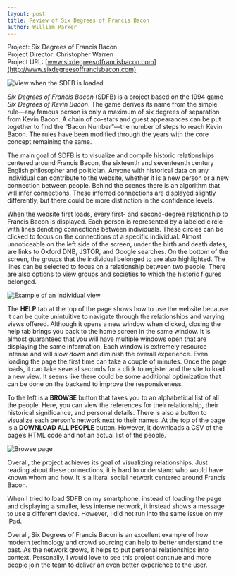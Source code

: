 ```yaml
---
layout: post
title: Review of Six Degrees of Francis Bacon
author: William Parker
---
```


Project: Six Degrees of Francis Bacon  
Project Director: Christopher Warren  
Project URL: [www.sixdegreesoffrancisbacon.com](http://www.sixdegreesoffrancisbacon.com)

![View when the SDFB is loaded](https://william-parker.github.io/william-parker/images/home_screeen.png)

_Six Degrees of Francis Bacon_ (SDFB) is a project based on the 1994 game _Six Degrees of Kevin Bacon_. The game derives its name from the simple rule—any famous person is only a maximum of six degrees of separation from Kevin Bacon. A chain of co-stars and guest appearances can be put together to find the “Bacon Number”—the number of steps to reach Kevin Bacon. The rules have been modified through the years with the core concept remaining the same. 

The main goal of SDFB is to visualize and compile historic relationships centered around Francis Bacon, the sixteenth and seventeenth century English philosopher and politician. Anyone with historical data on any individual can contribute to the website, whether it is a new person or a new connection between people. Behind the scenes there is an algorithm that will infer connections. These inferred connections are displayed slightly differently, but there could be more distinction in the confidence levels. 

When the website first loads, every first- and second-degree relationship to Francis Bacon is displayed. Each person is represented by a labeled circle with lines denoting connections between individuals. These circles can be clicked to focus on the connections of a specific individual. Almost unnoticeable on the left side of the screen, under the birth and death dates, are links to Oxford DNB, JSTOR, and Google searches. On the bottom of the screen, the groups that the individual belonged to are also highlighted. The lines can be selected to focus on a relationship between two people. There are also options to view groups and societies to which the historic figures belonged.

![Example of an individual view](https://william-parker.github.io/william-parker/images/one_network.png)

The **HELP** tab at the top of the page shows how to use the website because it can be quite unintuitive to navigate through the relationships and varying views offered. Although it opens a new window when clicked, closing the help tab brings you back to the home screen in the same window. It is almost guaranteed that you will have multiple windows open that are displaying the same information. Each window is extremely resource intense and will slow down and diminish the overall experience. Even loading the page the first time can take a couple of minutes. Once the page loads, it can take several seconds for a click to register and the site to load a new view. It seems like there could be some additional optimization that can be done on the backend to improve the responsiveness.

To the left is a **BROWSE** button that takes you to an alphabetical list of all the people. Here, you can view the references for their relationship, their historical significance, and personal details. There is also a button to visualize each person’s network next to their names. At the top of the page is a **DOWNLOAD ALL PEOPLE** button. However, it downloads a CSV of the page’s HTML code and not an actual list of the people.

![Browse page](https://william-parker.github.io/william-parker/images/browse.png)

Overall, the project achieves its goal of visualizing relationships. Just reading about these connections, it is hard to understand who would have known whom and how. It is a literal social network centered around Francis Bacon.

When I tried to load SDFB on my smartphone, instead of loading the page and displaying a smaller, less intense network, it instead shows a message to use a different device. However, I did not run into the same issue on my iPad. 

Overall, Six Degrees of Francis Bacon is an excellent example of how modern technology and crowd sourcing can help to better understand the past. As the network grows, it helps to put personal relationships into context. Personally, I would love to see this project continue and more people join the team to deliver an even better experience to the user.
